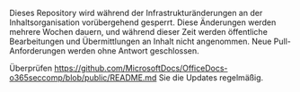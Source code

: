 Dieses Repository wird während der Infrastrukturänderungen an der Inhaltsorganisation vorübergehend gesperrt. Diese Änderungen werden mehrere Wochen dauern, und während dieser Zeit werden öffentliche Bearbeitungen und Übermittlungen an Inhalt nicht angenommen. Neue Pull-Anforderungen werden ohne Antwort geschlossen.

Überprüfen https://github.com/MicrosoftDocs/OfficeDocs-o365seccomp/blob/public/README.md Sie die Updates regelmäßig.
